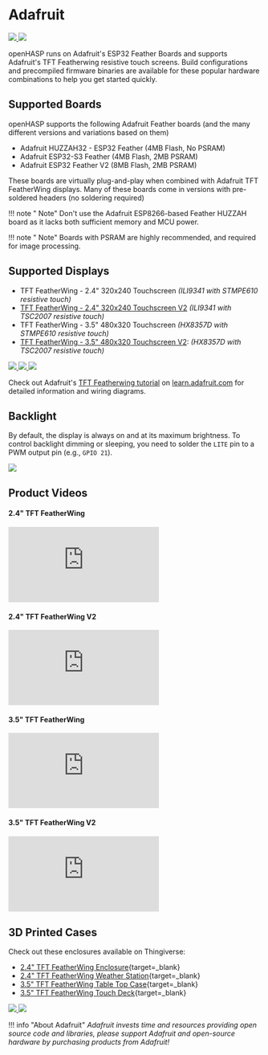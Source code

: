 # Adafruit

<div class="row justify-content-center">
    <a href="../images/featherwing24.png" data-toggle="lightbox" data-gallery="example-gallery" class="col-sm-6" data-title="<a href='https://learn.adafruit.com/3d-printed-case-for-adafruit-feather/tft-feather-wing'>Adafruit Featherwing 2.4&quot;</a>" data-footer="Original image by <a href='https://learn.adafruit.com/assets/40718'>Ruiz Brothers</a> - LICENSE: <a href='https://creativecommons.org/licenses/by-sa/3.0/'>Attribution-ShareAlike Creative Commons</a>">
        <img src="../images/featherwing24.png" class="img-fluid">
    </a>
    <a href="../images/featherwing35.jpg" data-toggle="lightbox" data-gallery="example-gallery" class="col-sm-6" data-title="<a href='https://learn.adafruit.com/touch-deck-diy-tft-customized-control-pad/assemble-the-touch-deck'>Adafruit Featherwing 3.5&quot;</a>" data-footer="Original image by <a href='https://learn.adafruit.com/assets/100822'>John Park</a> - LICENSE: <a href='http://creativecommons.org/licenses/by-nc-sa/3.0/'>Attribution-NonCommercial-ShareAlike Creative Commons</a>">
        <img src="../images/featherwing35.jpg" class="img-fluid">
    </a>
</div>

openHASP runs on Adafruit's ESP32 Feather Boards and supports Adafruit's TFT Featherwing resistive touch screens. Build configurations and precompiled firmware binaries are available for these popular hardware combinations to help you get started quickly.

## Supported Boards

openHASP supports the following Adafruit Feather boards (and the many different versions and variations based on them)

- Adafruit HUZZAH32 - ESP32 Feather (4MB Flash, No PSRAM)
- Adafruit ESP32-S3 Feather (4MB Flash, 2MB PSRAM)
- Adafruit ESP32 Feather V2 (8MB Flash, 2MB PSRAM)

These boards are virtually plug-and-play when combined with Adafruit TFT FeatherWing displays. Many of these boards come in versions with pre-soldered headers (no soldering required)

!!! note "  Note" Don't use the Adafruit ESP8266-based Feather HUZZAH board as it lacks both sufficient memory and MCU power.

!!! note "  Note" Boards with PSRAM are highly recommended, and required for image processing.


## Supported Displays

- TFT FeatherWing - 2.4" 320x240 Touchscreen *(ILI9341 with STMPE610 resistive touch)*
- [TFT FeatherWing - 2.4" 320x240 Touchscreen V2](https://www.adafruit.com/product/3315) *(ILI9341 with TSC2007 resistive touch)*
- TFT FeatherWing - 3.5" 480x320 Touchscreen *(HX8357D with STMPE610 resistive touch)*
- [TFT FeatherWing - 3.5" 480x320 Touchscreen V2](https://www.adafruit.com/product/3651): *(HX8357D with TSC2007 resistive touch)*

<div class="row justify-content-center">
    <a href="../images/feather_3405_iso_ORIG.jpg" data-toggle="lightbox" data-gallery="example-gallery" class="col-sm-4" data-title="<a href='https://learn.adafruit.com/3d-printed-case-for-adafruit-feather/tft-feather-wing'>TFT Feather Wing Enclosure</a>" data-footer="Original image by <a href='https://learn.adafruit.com/users/adafruit2'>lady ada</a> - All rights reserved">
        <img src="../images/feather_3405_iso_ORIG.jpg" class="img-fluid">
    </a>
    <a href="../images/feather_3591_iso_ORIG.jpg" data-toggle="lightbox" data-gallery="example-gallery" class="col-sm-4" data-title="<a href='https://learn.adafruit.com/3d-printed-case-for-adafruit-feather/tft-feather-wing'>TFT Feather Wing Enclosure</a>" data-footer="Original image by <a href='https://learn.adafruit.com/users/adafruit2'>lady ada</a> - All rights reserved">
        <img src="../images/feather_3591_iso_ORIG.jpg" class="img-fluid">
    </a>
    <a href="../images/feather_3619_iso_ORIG.jpg" data-toggle="lightbox" data-gallery="example-gallery" class="col-sm-4" data-title="<a href='https://learn.adafruit.com/3d-printed-case-for-adafruit-feather/tft-feather-wing'>TFT Feather Wing Enclosure</a>" data-footer="Original image by <a href='https://learn.adafruit.com/users/adafruit2'>lady ada</a> - All rights reserved">
        <img src="../images/feather_3619_iso_ORIG.jpg" class="img-fluid">
    </a>
</div>

Check out Adafruit's [TFT Featherwing tutorial](https://learn.adafruit.com/adafruit-2-4-tft-touch-screen-featherwing) on [learn.adafruit.com](https://learn.adafruit.com/) for detailed information and wiring diagrams.

## Backlight

By default, the display is always on and at its maximum brightness. To control backlight dimming or sleeping, you need to solder the `LITE` pin to a PWM output pin (e.g., `GPIO 21`).

<div class="row justify-content-center">
            <a href="../images/featherwing35-backlight.png" data-toggle="lightbox" data-gallery="example-gallery" class="col-sm-8" data-title="Backlight Control" data-footer="Original image by altersis">
                <img src="../images/featherwing35-backlight.png" class="img-fluid">
            </a>
</div>

## Product Videos

#### 2.4" TFT FeatherWing

<div class="embed-responsive embed-responsive-16by9" style="max-width:560px; margin:auto;">
  <iframe title="YouTube video player" src="https://www.youtube.com/embed/0JUA1IHCI-o?start=630&end=0&rel=0&controls=1" class="embed-responsive-item" frameborder="0" allow="accelerometer; clipboard-write; encrypted-media; gyroscope; picture-in-picture" allowfullscreen></iframe>
</div>

#### 2.4" TFT FeatherWing V2

<div class="embed-responsive embed-responsive-16by9" style="max-width:560px; margin:auto;">
  <iframe src="https://www.youtube.com/embed/tzbzjBJtPRQ?si=ZMKchMxkdbYuRPEF" title="YouTube video player" frameborder="0" allow="accelerometer; autoplay; clipboard-write; encrypted-media; gyroscope; picture-in-picture; web-share" allowfullscreen></iframe>
</div>

#### 3.5" TFT FeatherWing

<div class="embed-responsive embed-responsive-16by9" style="max-width:560px; margin:auto;">
  <iframe title="YouTube video player" src="https://www.youtube.com/embed/Wt_QXeipqpk?start=268&end=0&rel=0&controls=1" class="embed-responsive-item" frameborder="0" allow="accelerometer; clipboard-write; encrypted-media; gyroscope; picture-in-picture" allowfullscreen></iframe>
</div>

#### 3.5" TFT FeatherWing V2

<div class="embed-responsive embed-responsive-16by9" style="max-width:560px; margin:auto;">
  <iframe src="https://www.youtube.com/embed/h3zfPu5WHqk?si=2Q0JnpU36zkOPwuY" title="YouTube video player" frameborder="0" allow="accelerometer; autoplay; clipboard-write; encrypted-media; gyroscope; picture-in-picture; web-share" allowfullscreen></iframe>
</div>

## 3D Printed Cases

Check out these enclosures available on Thingiverse:

- [2.4" TFT FeatherWing Enclosure](https://learn.adafruit.com/3d-printed-case-for-adafruit-feather/tft-feather-wing){target=_blank}
- [2.4" TFT FeatherWing Weather Station](https://www.thingiverse.com/thing:1944905){target=_blank}
- [3.5" TFT FeatherWing Table Top Case](https://www.thingiverse.com/thing:2776163){target=_blank}
- [3.5" TFT FeatherWing Touch Deck](https://www.thingiverse.com/thing:4803265){target=_blank}

<div class="row justify-content-center">
    <a href="../images/3d_printing_done-assembly.gif" data-toggle="lightbox" data-gallery="example-gallery" class="col-sm-4" data-title="<a href='https://learn.adafruit.com/3d-printed-case-for-adafruit-feather/tft-feather-wing'>TFT Feather Wing Enclosure</a>" data-footer="Original image by <a href='https://learn.adafruit.com/assets/40717'>Ruiz Brothers</a> - LICENSE: <a href='https://creativecommons.org/licenses/by-sa/3.0/'>Attribution-ShareAlike Creative Commons</a>">
        <img src="../images/3d_printing_done-assembly.gif" class="img-fluid">
    </a>
    <a href="../images/3d_printing_touchdeck.gif" data-toggle="lightbox" data-gallery="example-gallery" class="col-sm-4" data-title="<a href='https://learn.adafruit.com/touch-deck-diy-tft-customized-control-pad/assemble-the-touch-deck'>Adafruit Featherwing 3.5&quot; Touch Deck</a>" data-footer="Original image by <a href='https://learn.adafruit.com/assets/100924'>John Park</a> - LICENSE: <a href='http://creativecommons.org/licenses/by-nc-sa/3.0/'>Attribution-NonCommercial-ShareAlike Creative Commons</a>">
        <img src="../images/3d_printing_touchdeck.gif" class="img-fluid">
    </a>
</div>



!!! info "About Adafruit"
    *Adafruit invests time and resources providing open source code and libraries,
    please support Adafruit and open-source hardware by purchasing products from Adafruit!*
